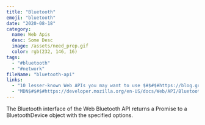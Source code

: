 ```yaml
---
title: "Bluetooth"
emoji: "bluetooth"
date: "2020-08-18"
category:
  name: Web Apis
  desc: Some Desc
  image: /assets/need_prep.gif
  color: rgb(232, 146, 16)
tags:
  - "#bluetooth"
  - "#network"
fileName: "bluetooth-api"
links:
  - "10 lesser-known Web APIs you may want to use $#$#$#https://blog.greenroots.info/10-lesser-known-web-apis-you-may-want-to-use-ckejv75cr012y70s158n85yhn"
  - "MDN$#$#$#https://developer.mozilla.org/en-US/docs/Web/API/Bluetooth"
---
```

The Bluetooth interface of the Web Bluetooth API returns a Promise to a BluetoothDevice object with the specified options.